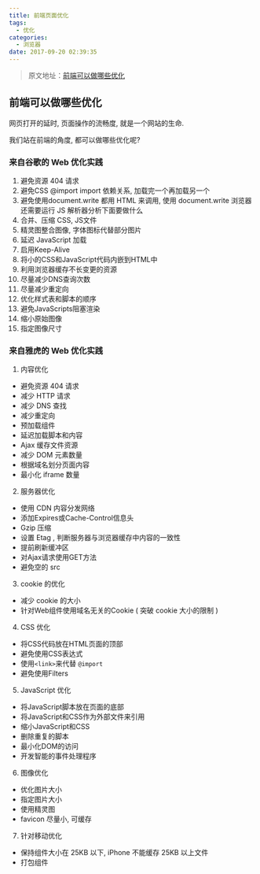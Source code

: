 ```yaml
---
title: 前端页面优化
tags:
  - 优化
categories:
  - 浏览器
date: 2017-09-20 02:39:35
---
```

>原文地址：[前端可以做哪些优化](https://github.com/Xing-Chuan/blog)

## 前端可以做哪些优化

网页打开的延时, 页面操作的流畅度, 就是一个网站的生命.

我们站在前端的角度, 都可以做哪些优化呢?

### 来自谷歌的 Web 优化实践

1. 避免资源 404 请求
2. 避免CSS @import
import 依赖关系, 加载完一个再加载另一个
3. 避免使用document.write
都用 HTML 来调用, 使用 document.write 浏览器还需要运行 JS 解析器分析下面要做什么
4. 合并、压缩 CSS, JS文件
5. 精灵图整合图像, 字体图标代替部分图片
6. 延迟 JavaScript 加载
7. 启用Keep-Alive
8. 将小的CSS和JavaScript代码内嵌到HTML中
9. 利用浏览器缓存不长变更的资源
10. 尽量减少DNS查询次数
11. 尽量减少重定向
12. 优化样式表和脚本的顺序
13. 避免JavaScripts阻塞渲染
14. 缩小原始图像
15. 指定图像尺寸

### 来自雅虎的 Web 优化实践

1. 内容优化
- 避免资源 404 请求
- 减少 HTTP 请求
- 减少 DNS 查找
- 减少重定向
- 预加载组件
- 延迟加载脚本和内容
- Ajax 缓存文件资源
- 减少 DOM 元素数量
- 根据域名划分页面内容
- 最小化 iframe 数量

2. 服务器优化
- 使用 CDN 内容分发网络
- 添加Expires或Cache-Control信息头
- Gzip 压缩
- 设置 Etag , 判断服务器与浏览器缓存中内容的一致性
- 提前刷新缓冲区
- 对Ajax请求使用GET方法
- 避免空的 src

3. cookie 的优化
- 减少 cookie 的大小
- 针对Web组件使用域名无关的Cookie ( 突破 cookie 大小的限制 )

4. CSS 优化
- 将CSS代码放在HTML页面的顶部
- 避免使用CSS表达式
- 使用`<link>`来代替 `@import`
- 避免使用Filters

5. JavaScript 优化
- 将JavaScript脚本放在页面的底部
- 将JavaScript和CSS作为外部文件来引用
- 缩小JavaScript和CSS
- 删除重复的脚本
- 最小化DOM的访问
- 开发智能的事件处理程序

6. 图像优化
- 优化图片大小
- 指定图片大小
- 使用精灵图
- favicon 尽量小, 可缓存

7. 针对移动优化
- 保持组件大小在 25KB 以下, iPhone 不能缓存 25KB 以上文件
- 打包组件
